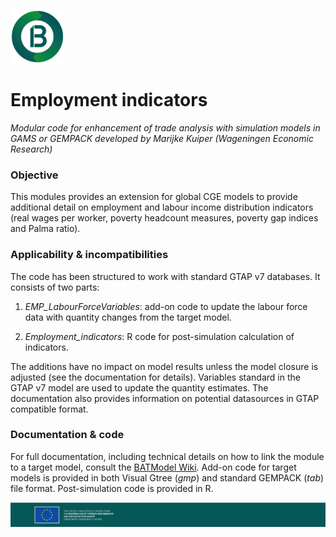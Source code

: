 ![BATModel_logoround](/images/BATModel_logo_round_small.png)

# Employment indicators

*Modular code for enhancement of trade analysis with simulation models in GAMS or GEMPACK developed by Marijke Kuiper (Wageningen Economic Research)*

### **Objective**

This modules provides an extension for global CGE models to provide additional detail on employment and labour income distribution indicators (real wages per worker, poverty headcount measures, poverty gap indices and Palma ratio).

### **Applicability & incompatibilities**

The code has been structured to work with standard GTAP v7 databases. It consists of two parts:

1.  *EMP_LabourForceVariables*: add-on code to update the labour force data with quantity changes from the target model.

2.  *Employment_indicators*: R code for post-simulation calculation of indicators. 

The additions have no impact on model results unless the model closure is adjusted (see the documentation for details). Variables standard in the GTAP v7 model are used to update the quantity estimates. The documentation also provides information on potential datasources in GTAP compatible format.

### **Documentation & code**

For full documentation, including technical details on how to link the module to a target model, consult the [BATModel Wiki](https://github.com/BATModules/BATModules/wiki). Add-on code for target models  is provided in both Visual Gtree (*gmp*) and standard GEMPACK (*tab*) file format. Post-simulation code is provided in R.

![BATModel_EUacknowledgement](/images/BATModel_EUAcknowledgement_bottom.png)

